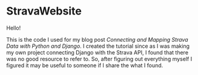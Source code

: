# StravaWebsite
Hello! 

This is the code I used for my blog post *Connecting and Mapping Strava Data with Python and Django*. I created the 
tutorial since as I was making my own project connecting Django with the Strava API, I found that there was no good 
resource to refer to. So, after figuring out everything myself I figured it may be useful to someone if I share the 
what I found.

